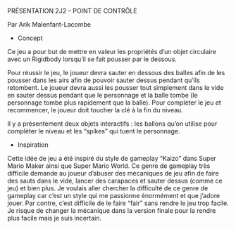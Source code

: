 PRÉSENTATION 2J2 – POINT DE CONTRÔLE 

Par Arik Malenfant-Lacombe 

 

- Concept 

Ce jeu a pour but de mettre en valeur les propriétés d’un objet circulaire avec un Rigidbody lorsqu’il se fait pousser par le dessous.  

Pour réussir le jeu, le joueur devra sauter en dessous des balles afin de les pousser dans les airs afin de pouvoir sauter dessus pendant qu’ils retombent. 
Le joueur devra aussi les pousser tout simplement dans le vide en sauter dessus pendant que le personnage et la balle tombe (le personnage tombe plus rapidement que la balle). 
Pour compléter le jeu et recommencer, le joueur doit toucher la clé à la fin du niveau. 

Il y a présentement deux objets interactifs : les ballons qu’on utilise pour compléter le niveau et les “spikes” qui tuent le personnage. 

 

- Inspiration 

Cette idée de jeu a été inspiré du style de gameplay “Kaizo” dans Super Mario Maker ainsi que Super Mario World. 
Ce genre de gameplay très difficile demande au joueur d’abuser des mécaniques de jeu afin de faire des sauts dans le vide, lancer des carapaces et sauter dessus 
(comme ce jeu) et bien plus. Je voulais aller chercher la difficulté de ce genre de gameplay car c’est un style qui me passionne énormément et que j’adore jouer. 
Par contre, c’est difficile de le faire “fair” sans rendre le jeu trop facile. Je risque de changer la mécanique dans la version finale pour la rendre plus facile mais
je suis incertain.  
